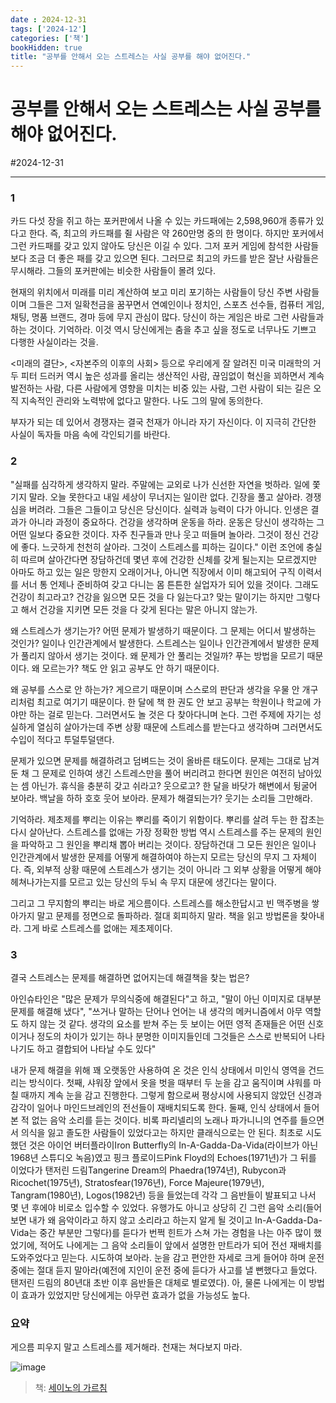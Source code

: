 ```yaml
---
date : 2024-12-31
tags: ['2024-12']
categories: ['책']
bookHidden: true
title: "공부를 안해서 오는 스트레스는 사실 공부를 해야 없어진다."
---
```


# 공부를 안해서 오는 스트레스는 사실 공부를 해야 없어진다.

#2024-12-31

---

### 1

카드 다섯 장을 쥐고 하는 포커판에서 나올 수 있는 카드패에는 2,598,960개 종류가 있다고 한다. 즉, 최고의 카드패를 쥘 사람은 약 260만명 중의 한 명이다. 하지만 포커에서 그런 카드패를 갖고 있지 않아도 당신은 이길 수 있다. 그저 포커 게임에 참석한 사람들보다 조금 더 좋은 패를 갖고 있으면 된다. 그러므로 최고의 카드를 받은 잘난 사람들은 무시해라. 그들의 포커판에는 비슷한 사람들이 몰려 있다.

현재의 위치에서 미래를 미리 계산하여 보고 미리 포기하는 사람들이 당신 주변 사람들이며 그들은 그저 일확천금을 꿈꾸면서 연예인이나 정치인, 스포츠 선수들, 컴퓨터 게임, 채팅, 명품 브랜드, 경마 등에 무지 관심이 많다. 당신이 하는 게임은 바로 그런 사람들과 하는 것이다. 기억하라. 이것 역시 당신에게는 춤을 추고 싶을 정도로 너무나도 기쁘고 다행한 사실이라는 것을.

<미래의 결단>, <자본주의 이후의 사회> 등으로 우리에게 잘 알려진 미국 미래학의 거두 피터 드러커 역시 높은 성과를 올리는 생산적인 사람, 끊임없이 혁신을 꾀하면서 계속 발전하는 사람, 다른 사람에게 영향을 미치는 비중 있는 사람, 그런 사람이 되는 길은 오직 지속적인 관리와 노력밖에 없다고 말한다. 나도 그의 말에 동의한다. 

부자가 되는 데 있어서 경쟁자는 결국 천재가 아니라 자기 자신이다. 이 지극히 간단한 사실이 독자들 마음 속에 각인되기를 바란다. 

### 2

"실패를 심각하게 생각하지 말라. 주말에는 교외로 나가 신선한 자연을 벗하라. 일에 쫓기지 말라. 오늘 못한다고 내일 세상이 무너지는 일이란 없다. 긴장을 풀고 살아라. 경쟁심을 버려라. 그들은 그들이고 당신은 당신이다. 실력과 능력이 다가 아니다. 인생은 결과가 아니라 과정이 중요하다. 건강을 생각하며 운동을 하라. 운동은 당신이 생각하는 그 어떤 일보다 중요한 것이다. 자주 친구들과 만나 웃고 떠들며 놀아라. 그것이 정신 건강에 좋다. 느긋하게 천천히 살아라. 그것이 스트레스를 피하는 길이다." 
이런 조언에 충실히 따르며 살아간다면 장담하건데 몇년 후에 건강한 신체를 갖게 될는지는 모르겠지만 아마도 하고 있는 일은 망한지 오래이거나, 아니면 직장에서 이미 해고되어 구직 이력서를 서너 통 언제나 준비하여 갖고 다니는 몸 튼튼한 실업자가 되어 있을 것이다. 그래도 건강이 최고라고? 건강을 잃으면 모든 것을 다 잃는다고? 맞는 말이기는 하지만 그렇다고 해서 건강을 지키면 모든 것을 다 갖게 된다는 말은 아니지 않는가.

왜 스트레스가 생기는가? 어떤 문제가 발생하기 때문이다. 그 문제는 어디서 발생하는 것인가? 일이나 인간관계에서 발생한다. 스트레스는 일이나 인간관계에서 발생한 문제가 풀리지 않아서 생기는 것이다. 왜 문제가 안 풀리는 것일까? 푸는 방법을 모르기 때문이다. 왜 모르는가? 책도 안 읽고 공부도 안 하기 때문이다. 

왜 공부를 스스로 안 하는가? 게으르기 때문이며 스스로의 판단과 생각을 우물 안 개구리처럼 최고로 여기기 때문이다. 한 달에 책 한 권도 안 보고 공부는 학원이나 학교에 가야만 하는 걸로 믿는다. 그러면서도 놀 것은 다 찾아다니며 논다. 그런 주제에 자기는 성실하게 열심히 살아가는데 주변 상황 때문에 스트레스를 받는다고 생각하며 그러면서도 수입이 적다고 투덜투덜댄다.

문제가 있으면 문제를 해결하려고 덤벼드는 것이 올바른 태도이다. 문제는 그대로 남겨둔 채 그 문제로 인하여 생긴 스트레스만을 풀어 버리려고 한다면 원인은 여전히 남아있는 셈 아닌가. 휴식을 충분히 갖고 쉬라고? 웃으로고? 한 달을 바닷가 해변에서 뒹굴어 보아라. 백날을 하하 호호 웃어 보아라. 문제가 해결되는가? 웃기는 소리들 그만해라.

기억하라. 제초제를 뿌리는 이유는 뿌리를 죽이기 위함이다. 뿌리를 살려 두는 한 잡초는 다시 살아난다. 스트레스를 없애는 가장 정확한 방법 역시 스트레스를 주는 문제의 원인을 파악하고 그 원인을 뿌리채 뽑아 버리는 것이다. 장담하건대 그 모든 원인은 일이나 인간관계에서 발생한 문제를 어떻게 해결하여야 하는지 모르는 당신의 무지 그 자체이다. 즉, 외부적 상황 때문에 스트레스가 생기는 것이 아니라 그 외부 상황을 어떻게 해야 헤쳐나가는지를 모르고 있는 당신의 두뇌 속 무지 대문에 생긴다는 말이다. 

그리고 그 무지함의 뿌리는 바로 게으름이다. 스트레스를 해소한답시고 빈 맥주병을 쌓아가지 말고 문제를 정면으로 돌파하라. 절대 회피하지 말라. 책을 읽고 방법론을 찾아내라. 그게 바로 스트레스를 없애는 제초제이다.

### 3

결국 스트레스는 문제를 해결하면 없어지는데 해결책을 찾는 법은?

아인슈타인은 "많은 문제가 무의식중에 해결된다"고 하고, "말이 아닌 이미지로 대부분 문제를 해결해 냈다", "쓰거나 말하는 단어나 언어는 내 생각의 메커니즘에서 아무 역할도 하지 않는 것 같다. 생각의 요소를 받쳐 주는 듯 보이는 어떤 영적 존재들은 어떤 신호이거나 정도의 차이가 있기는 하나 분명한 이미지들인데 그것들은 스스로 반복되어 나타나기도 하고 결합되어 나타날 수도 있다"

내가 문제 해결을 위해 꽤 오랫동안 사용하여 온 것은 인식 상태에서 미인식 영역을 건드리는 방식이다. 첫째, 샤워장 앞에서 옷을 벗을 때부터 두 눈을 감고 움직이며 샤워를 마칠 때까지 계속 눈을 감고 진행한다. 그렇게 함으로써 평상시에 사용되지 않았던 신경과 감각이 일어나 마인드브레인의 전선들이 재배치되도록 한다. 둘째, 인식 상태에서 들어 본 적 없는 음악 소리를 듣는 것이다. 비록 파리넬리의 노래나 파가니니의 연주를 들으면서 의식을 잃고 졸도한 사람들이 있었다고는 하지만 클래식으로는 안 된다. 최초로 시도했던 것은 아이언 버터플라이Iron Butterfly의 In-A-Gadda-Da-Vida(라이브가 아닌 1968년 스튜디오 녹음)였고 핑크 플로이드Pink Floyd의 Echoes(1971년)가 그 뒤를 이었다가 탠저린 드림Tangerine Dream의 Phaedra(1974년), Rubycon과 Ricochet(1975년), Stratosfear(1976년), Force Majeure(1979년), Tangram(1980년), Logos(1982년) 등을 들었는데 각각 그 음반들이 발표되고 나서 몇 년 후에야 비로소 입수할 수 있었다. 유행가도 아니고 상당히 긴 그런 음악 소리(들어 보면 내가 왜 음악이라고 하지 않고 소리라고 하는지 알게 될 것이고 In-A-Gadda-Da-Vida는 중간 부분만 그렇다)를 듣다가 번쩍 힌트가 스쳐 가는 경험을 나는 아주 많이 했었기에, 적어도 나에게는 그 음악 소리들이 앞에서 설명한 만트라가 되어 전선 재배치를 도와주었다고 믿는다. 시도하여 보아라. 눈을 감고 편안한 자세로 크게 들어야 하며 운전 중에는 절대 듣지 말아라(예전에 지인이 운전 중에 듣다가 사고를 낼 뻔했다고 들었다. 탠저린 드림의 80년대 초반 이후 음반들은 대체로 별로였다). 아, 물론 나에게는 이 방법이 효과가 있었지만 당신에게는 아무런 효과가 없을 가능성도 높다.


### 요약

게으름 피우지 말고 스트레스를 제거해라. 천재는 쳐다보지 마라. 

![image](https://github.com/user-attachments/assets/5bb900b5-279b-4b44-a66a-c0265037caf4)

> 책: [세이노의 가르침](https://yshghid.github.io/docs/hobby/book/book5)
